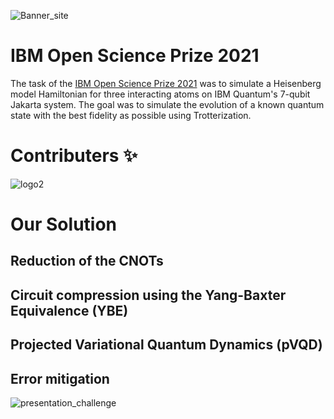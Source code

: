 
![Banner_site](https://user-images.githubusercontent.com/45107198/165936349-0fd0f1d0-8cf0-4005-8b25-d64f819ed087.png)


# IBM Open Science Prize 2021

The task of the [IBM Open Science Prize 2021](https://ibmquantumawards.bemyapp.com/#/event) was to simulate a Heisenberg model Hamiltonian for three interacting atoms on IBM Quantum's 7-qubit Jakarta system. The goal was to simulate the evolution of a known quantum state with the best fidelity as possible using Trotterization. 

# Contributers ✨

![logo2](https://user-images.githubusercontent.com/45107198/165937297-ecf902d0-106a-4114-8fbb-66db05db4e21.png)


# Our Solution

## Reduction of the CNOTs

## Circuit compression using the Yang-Baxter Equivalence (YBE)

## Projected Variational Quantum Dynamics (pVQD)

## Error mitigation

![presentation_challenge](https://user-images.githubusercontent.com/45107198/165741152-e51cc377-c94a-4b98-a3e7-22f59233235e.png)
